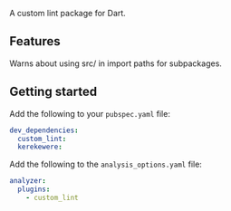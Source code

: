 A custom lint package for Dart.

## Features

Warns about using src/ in import paths for subpackages.

## Getting started

Add the following to your `pubspec.yaml` file:

```yaml
dev_dependencies:
  custom_lint: 
  kerekewere:
```

Add the following to the `analysis_options.yaml` file:

```yaml
analyzer:
  plugins:
    - custom_lint
```

